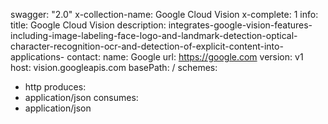 swagger: "2.0"
x-collection-name: Google Cloud Vision
x-complete: 1
info:
  title: Google Cloud Vision
  description: integrates-google-vision-features-including-image-labeling-face-logo-and-landmark-detection-optical-character-recognition-ocr-and-detection-of-explicit-content-into-applications-
  contact:
    name: Google
    url: https://google.com
  version: v1
host: vision.googleapis.com
basePath: /
schemes:
- http
produces:
- application/json
consumes:
- application/json